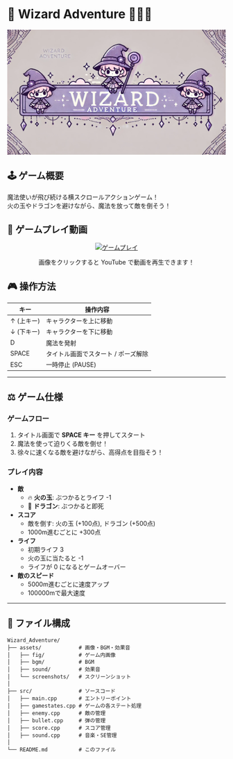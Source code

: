 # 🎩 Wizard Adventure 🧙‍♂️✨

![ゲームのロゴ](https://github.com/gaze11a/Wizard_Adventure/blob/master/assets/fig/title.webp?raw=true)

## 🕹️ ゲーム概要
魔法使いが飛び続ける横スクロールアクションゲーム！  
火の玉やドラゴンを避けながら、魔法を放って敵を倒そう！

## 🎥 ゲームプレイ動画
<p align="center">
  <a href="https://www.youtube.com/watch?v=6HVtYUd7e3c">
    <img src="https://img.youtube.com/vi/6HVtYUd7e3c/0.jpg" alt="ゲームプレイ" width="480">
  </a>
</p>

<p align="center">
  画像をクリックすると YouTube で動画を再生できます！
</p>

## 🎮 操作方法
| キー | 操作内容 |
|------|------------------------|
| ↑ (上キー) | キャラクターを上に移動 |
| ↓ (下キー) | キャラクターを下に移動 |
| D | 魔法を発射 |
| SPACE | タイトル画面でスタート / ポーズ解除 |
| ESC | 一時停止 (PAUSE) |

---

## ⚖️ ゲーム仕様
### ゲームフロー
1. タイトル画面で **SPACE キー** を押してスタート
2. 魔法を使って迫りくる敵を倒せ！
3. 徐々に速くなる敵を避けながら、高得点を目指そう！

### プレイ内容
- **敵**
  - 🔥 **火の玉**: ぶつかるとライフ -1
  - 🐉 **ドラゴン**: ぶつかると即死
- **スコア**
  - 敵を倒す: 火の玉 (+100点), ドラゴン (+500点)
  - 1000m進むごとに +300点
- **ライフ**
  - 初期ライフ 3
  - 火の玉に当たると -1
  - ライフが 0 になるとゲームオーバー
- **敵のスピード**
  - 5000m進むごとに速度アップ
  - 100000mで最大速度

---

## 📄 ファイル構成
```
Wizard_Adventure/
├── assets/            # 画像・BGM・効果音
│   ├── fig/           # ゲーム内画像
│   ├── bgm/           # BGM
│   ├── sound/         # 効果音
│   └── screenshots/   # スクリーンショット
│
├── src/               # ソースコード
│   ├── main.cpp       # エントリーポイント
│   ├── gamestates.cpp # ゲームの各ステート処理
│   ├── enemy.cpp      # 敵の管理
│   ├── bullet.cpp     # 弾の管理
│   ├── score.cpp      # スコア管理
│   ├── sound.cpp      # 音楽・SE管理
│
└── README.md          # このファイル
```
